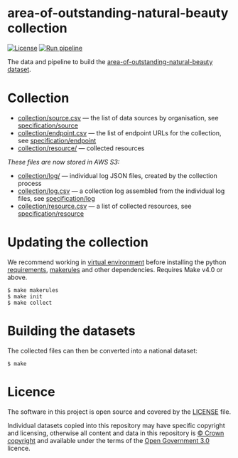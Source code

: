 # area-of-outstanding-natural-beauty collection

[![License](https://img.shields.io/github/license/mashape/apistatus.svg)](https://github.com/digital-land/area-of-outstanding-natural-beauty/blob/main/LICENSE)
[![Run pipeline](https://github.com/digital-land/area-of-outstanding-natural-beauty-collection/actions/workflows/run.yml/badge.svg)](https://github.com/digital-land/area-of-outstanding-natural-beauty-collection/actions/workflows/run.yml)

The data and pipeline to build the [area-of-outstanding-natural-beauty dataset](https://www.digital-land.info/dataset/area-of-outstanding-natural-beauty).

# Collection

* [collection/source.csv](collection/source.csv) — the list of data sources by organisation, see [specification/source](https://digital-land.github.io/specification/schema/source/)
* [collection/endpoint.csv](collection/endpoint.csv) — the list of endpoint URLs for the collection, see [specification/endpoint](https://digital-land.github.io/specification/schema/endpoint)
* [collection/resource/](collection/resource/) — collected resources

*These files are now stored in AWS S3:*

* [collection/log/](https://files.planning.data.gov.uk/area-of-outstanding-natural-beauty-collection/collection/log/) — individual log JSON files, created by the collection process
* [collection/log.csv](https://files.planning.data.gov.uk/area-of-outstanding-natural-beauty-collection/collection/log.csv) — a collection log assembled from the individual log files, see [specification/log](https://files.planning.data.gov.uk/area-of-outstanding-natural-beauty-collection/https://digital-land.github.io/specification/schema/log)
* [collection/resource.csv](https://files.planning.data.gov.uk/area-of-outstanding-natural-beauty-collection/collection/resource.csv) — a list of collected resources, see [specification/resource](https://files.planning.data.gov.uk/area-of-outstanding-natural-beauty-collection/https://digital-land.github.io/specification/schema/resource)

# Updating the collection

We recommend working in [virtual environment](http://docs.python-guide.org/en/latest/dev/virtualenvs/) before installing the python [requirements](requirements.txt), [makerules](https://github.com/digital-land/makerules) and other dependencies. Requires Make v4.0 or above.

    $ make makerules
    $ make init
    $ make collect

# Building the datasets

The collected files can then be converted into a national dataset:

    $ make

# Licence

The software in this project is open source and covered by the [LICENSE](LICENSE) file.

Individual datasets copied into this repository may have specific copyright and licensing, otherwise all content and data in this repository is
[© Crown copyright](http://www.nationalarchives.gov.uk/information-management/re-using-public-sector-information/copyright-and-re-use/crown-copyright/)
and available under the terms of the [Open Government 3.0](https://www.nationalarchives.gov.uk/doc/open-government-licence/version/3/) licence.
